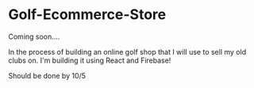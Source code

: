 # Golf-Ecommerce-Store


Coming soon....

In the process of building an online golf shop that I will use to sell my old clubs on.
I'm building it using React and Firebase!

Should be done by 10/5
